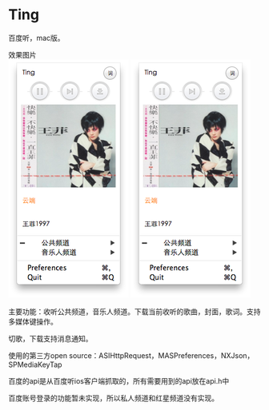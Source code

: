 Ting
====

百度听，mac版。

效果图片  
![github](https://github.com/justzt/Ting/blob/master/test.png "github") 
![github](https://github.com/justzt/Ting/blob/master/test.png "效果") 

主要功能：收听公共频道，音乐人频道。下载当前收听的歌曲，封面，歌词。支持多媒体键操作。

切歌，下载支持消息通知。
          
使用的第三方open source：ASIHttpRequest，MASPreferences，NXJson，SPMediaKeyTap

百度的api是从百度听ios客户端抓取的，所有需要用到的api放在api.h中

百度账号登录的功能暂未实现，所以私人频道和红星频道没有实现。

